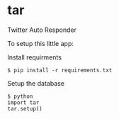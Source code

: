 # tar
Twitter Auto Responder

To setup this little app:

Install requirments

	$ pip install -r requirements.txt

Setup the database

	$ python
	import tar
	tar.setup()
